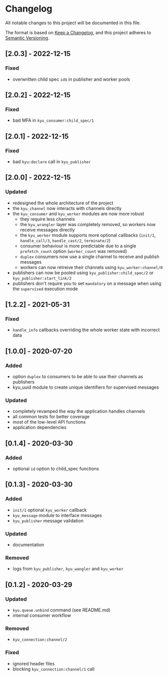 # Changelog
All notable changes to this project will be documented in this file.

The format is based on [Keep a Changelog](https://keepachangelog.com/en/1.0.0/),
and this project adheres to [Semantic Versioning](https://semver.org/spec/v2.0.0.html).

## [2.0.3] - 2022-12-15
### Fixed
- overwritten child spec `id`s in publisher and worker pools

## [2.0.2] - 2022-12-15
### Fixed
- bad MFA in `kyu_consumer:child_spec/1`

## [2.0.1] - 2022-12-15
### Fixed
- bad `kyu:declare` call in `kyu_publisher`

## [2.0.0] - 2022-12-15
### Updated
- redesigned the whole architecture of the project
- the `kyu_channel` now interacts with channels directly
- the `kyu_consumer` and `kyu_worker` modules are now more robust
    - they require less channels
    - the `kyu_wrangler` layer was completely removed, so workers now receive messages directly
    - the `kyu_worker` module supports more optional callbacks (`init/1`, `handle_call/3`, `handle_cast/2`, `terminate/2`)
    - consumer behaviour is more predictable due to a single `prefetch_count` option (`worker_count` was removed)
    - `duplex` consumers now use a single channel to receive and publish messages
    - workers can now retreive their channels using `kyu_worker:channel/0`
- publishers can now be pooled using `kyu_publisher:child_spec/2` or `kyu_publisher:start_link/2`
- publishers don't require you to set `mandatory` on a message when using the `supervised` execution mode

## [1.2.2] - 2021-05-31
### Fixed
- `handle_info` callbacks overriding the whole worker state with incorrect data

## [1.0.0] - 2020-07-20
### Added
- option `duplex` to consumers to be able to use their channels as publishers
- kyu_uuid module to create unique identifiers for supervised messages

### Updated
- completely revamped the way the application handles channels
- all common tests for better coverage
- most of the low-level API functions
- application dependencies

## [0.1.4] - 2020-03-30
### Added
- optional `id` option to child_spec functions

## [0.1.3] - 2020-03-30
### Added
- `init/1` optional `kyu_worker` callback
- `kyu_message` module to interface messages
- `kyu_publisher` message validation

### Updated
- documentation

### Removed
- logs from `kyu_publisher`, `kyu_wangler` and `kyu_worker`

## [0.1.2] - 2020-03-29
### Updated
- `kyu.queue.unbind` command (see README.md)
- internal consumer workflow

### Removed
- `kyu_connection:channel/2`

### Fixed
- ignored header files
- blocking `kyu_connection:channel/1` call
